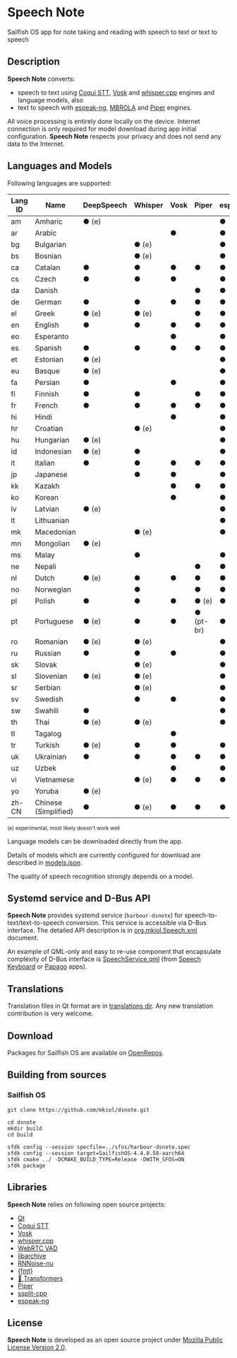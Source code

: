 # Speech Note

Sailfish OS app for note taking and reading with speech to text or text to speech

## Description

**Speech Note** converts:

- speech to text using [Coqui STT](https://github.com/coqui-ai/STT),
[Vosk](https://alphacephei.com/vosk) and [whisper.cpp](https://github.com/ggerganov/whisper.cpp) engines and language models, also
- text to speech with [espeak-ng](https://github.com/espeak-ng/espeak-ng), [MBROLA](https://github.com/numediart/MBROLA) and 
[Piper](https://github.com/rhasspy/piper) engines.

All voice processing is entirely done locally on the device. Internet connection is only
required for model download during app initial configuration. **Speech Note** respects your
privacy and does not send any data to the Internet.

## Languages and Models

Following languages are supported:

| **Lang ID** | **Name**             | **DeepSpeech** | **Whisper** | **Vosk** | **Piper** | **espeak** | **MBROLA** |
| ----------- | -------------------- | -------------- | ----------- | -------- | --------- | ---------- | ---------- |
| am          | Amharic              | ● (e)          |             |          |           | ●          |            |
| ar          | Arabic               |                |             | ●        |           | ●          | ●          |
| bg          | Bulgarian            |                | ● (e)       |          |           | ●          |            |
| bs          | Bosnian              |                | ● (e)       |          |           | ●          |            |
| ca          | Catalan              | ●              | ●           | ●        | ●         | ●          |            |
| cs          | Czech                | ●              | ●           | ●        |           | ●          | ●          |
| da          | Danish               |                |             |          | ●         | ●          |            |
| de          | German               | ●              | ●           | ●        | ●         | ●          |            |
| el          | Greek                | ● (e)          | ● (e)       |          | ●         | ●          |            |
| en          | English              | ●              | ●           | ●        | ●         | ●          |            |
| eo          | Esperanto            |                |             | ●        |           | ●          |            |
| es          | Spanish              | ●              | ●           | ●        | ●         | ●          |            |
| et          | Estonian             | ● (e)          |             |          |           | ●          | ●          |
| eu          | Basque               | ● (e)          |             |          |           | ●          |            |
| fa          | Persian              | ●              |             | ●        |           | ●          | ●          |
| fi          | Finnish              | ●              | ●           |          | ●         | ●          |            |
| fr          | French               | ●              | ●           | ●        | ●         | ●          |            |
| hi          | Hindi                |                |             | ●        |           | ●          |            |
| hr          | Croatian             |                | ● (e)       |          |           | ●          | ●          |
| hu          | Hungarian            | ● (e)          |             |          |           | ●          | ●          |
| id          | Indonesian           | ● (e)          | ●           |          |           | ●          | ●          |
| it          | Italian              | ●              | ●           | ●        | ●         | ●          |            |
| jp          | Japanese             |                | ●           | ●        |           | ●          |            |
| kk          | Kazakh               |                |             | ●        | ●         | ●          |            |
| ko          | Korean               |                |             | ●        |           | ●          |            |
| lv          | Latvian              | ● (e)          |             |          |           | ●          |            |
| lt          | Lithuanian           |                |             |          |           | ●          | ●          |
| mk          | Macedonian           |                | ● (e)       |          |           | ●          |            |
| mn          | Mongolian            | ● (e)          |             |          |           |            |            |
| ms          | Malay                |                | ●           |          |           | ●          | ●          |
| ne          | Nepali               |                |             |          | ●         | ●          |            |
| nl          | Dutch                | ● (e)          | ●           | ●        | ●         | ●          |            |
| no          | Norwegian            |                | ●           |          | ●         | ●          |            |
| pl          | Polish               | ●              | ●           | ●        | ● (e)     | ●          | ●          |
| pt          | Portuguese           | ● (e)          | ●           | ●        | ● (pt-br) | ●          | ●          |
| ro          | Romanian             | ● (e)          | ● (e)       |          |           | ●          | ●          |
| ru          | Russian              | ●              | ●           | ●        |           | ●          |            |
| sk          | Slovak               |                | ● (e)       |          |           | ●          |            |
| sl          | Slovenian            | ● (e)          | ● (e)       |          |           | ●          |            |
| sr          | Serbian              |                | ● (e)       |          |           | ●          |            |
| sv          | Swedish              |                | ●           | ●        |           | ●          | ●          |
| sw          | Swahili              | ●              |             |          |           | ●          |            |
| th          | Thai                 | ● (e)          | ● (e)       |          |           | ●          |            |
| tl          | Tagalog              |                |             | ●        |           |            |            |
| tr          | Turkish              | ● (e)          | ●           | ●        |           | ●          | ●          |
| uk          | Ukrainian            | ●              | ●           | ●        | ●         | ●          |            |
| uz          | Uzbek                |                |             | ●        |           | ●          |            |
| vi          | Vietnamese           |                | ● (e)       | ●        | ●         | ●          |            |
| yo          | Yoruba               | ● (e)          |             |          |           |            |            |
| zh-CN       | Chinese (Simplified) | ●              | ● (e)       | ●        | ●         | ●          |            |

<sup>(e) experimental, most likely doesn't work well</sup>

Language models can be downloaded directly from the app.

Details of models which are currently configured for download are described in
[models.json](https://github.com/mkiol/dsnote/blob/main/config/models.json).

The quality of speech recognition strongly depends on a model.

## Systemd service and D-Bus API

**Speech Note** provides systemd service (`harbour-dsnote`) for speech-to-text/text-to-speech conversion.
This service is accessible via D-Bus interface. The detailed API description is in
[org.mkiol.Speech.xml](https://github.com/mkiol/dsnote/blob/main/dbus/org.mkiol.Speech.xml) document.

An example of QML-only and easy to re-use component that encapsulate complexity of D-Bus
interface is [SpeechService.qml](https://github.com/mkiol/dskeyboard/blob/main/qml/SpeechService.qml)
(from [Speech Keyboard](https://github.com/mkiol/dskeyboard) or [Papago](https://github.com/mkiol/papago) apps).

## Translations

Translation files in Qt format are in [translations dir](https://github.com/mkiol/dsnote/tree/main/translations).
Any new translation contribution is very welcome.

## Download

Packages for Sailfish OS are available on [OpenRepos](https://openrepos.net/content/mkiol/speech-note).

## Building from sources

### Sailfish OS

```
git clone https://github.com/mkiol/dsnote.git

cd dsnote
mkdir build
cd build

sfdk config --session specfile=../sfos/harbour-dsnote.spec
sfdk config --session target=SailfishOS-4.4.0.58-aarch64
sfdk cmake ../ -DCMAKE_BUILD_TYPE=Release -DWITH_SFOS=ON
sfdk package
```

## Libraries

**Speech Note** relies on following open source projects:

- [Qt](https://www.qt.io/)
- [Coqui STT](https://github.com/coqui-ai/STT)
- [Vosk](https://alphacephei.com/vosk)
- [whisper.cpp](https://github.com/ggerganov/whisper.cpp)
- [WebRTC VAD](https://webrtc.org/)
- [libarchive](https://libarchive.org/)
- [RNNoise-nu](https://github.com/GregorR/rnnoise-nu)
- [{fmt}](https://fmt.dev)
- [🤗 Transformers](https://github.com/huggingface/transformers)
- [Piper](https://github.com/rhasspy/piper)
- [ssplit-cpp](https://github.com/ugermann/ssplit-cpp)
- [espeak-ng](https://github.com/espeak-ng/espeak-ng)

## License

**Speech Note** is developed as an open source project under
[Mozilla Public License Version 2.0](https://www.mozilla.org/MPL/2.0/).
